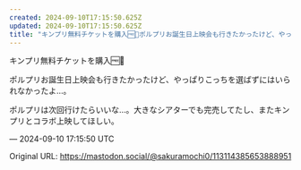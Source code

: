 ```yaml
---
created: 2024-09-10T17:15:50.625Z
updated: 2024-09-10T17:15:50.625Z
title: "キンプリ無料チケットを購入🆓🎫ポルプリお誕生日上映会も行きたかったけど、やっぱりこっちを選ばずにはいられなかったよ…。ポルプリは次回行けたらいいな…。大きなシア[...]"
---
```


<p>キンプリ無料チケットを購入🆓🎫</p><p>ポルプリお誕生日上映会も行きたかったけど、やっぱりこっちを選ばずにはいられなかったよ…。</p><p>ポルプリは次回行けたらいいな…。大きなシアターでも完売してたし、またキンプリとコラボ上映してほしい。</p>

&mdash; 2024-09-10 17:15:50 UTC

Original URL: https://mastodon.social/@sakuramochi0/113114385653888951
